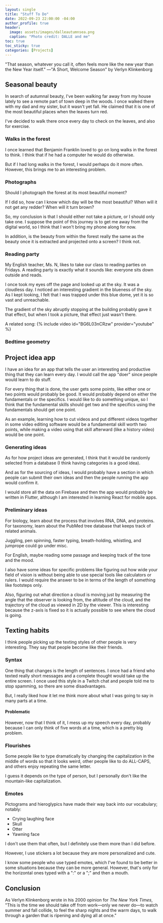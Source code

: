 ```yaml
---
layout: single
title: "Stuff To Do"
date: 2022-09-23 22:00:00 -04:00
author_profile: true
header: 
  image: assets/images/dalleautumnsea.png
  caption: "Photo credit: DALLE and me"
toc: true
toc_sticky: true
categories: [Projects]
---
```


"That season, whatever you call it, often feels more like the new year than the New Year itself." —"A Short, Welcome Season" by Verlyn Klinkenborg

## Seasonal beauty
In search of autumnal beauty, I've been walking far away from my house lately to see a remote part of town deep in the woods. I once walked there with my dad and my sister, but it wasn't yet fall. He claimed that it is one of the most beautiful places when the leaves turn red. 

I've decided to walk there once every day to check on the leaves, and also for exercise. 

### Walks in the forest
I once learned that Benjamin Franklin loved to go on long walks in the forest to think. I think that if he had a computer he would do otherwise. 

But if I had long walks in the forest, I would perhaps do it more often. However, this brings me to an interesting problem.

### Photographs
Should I photograph the forest at its most beautiful moment?

If I did so, how can I know which day will be the most beautiful? When will it not get any redder? When will it turn brown?

So, my conclusion is that I should either not take a picture, or I should only take one. I suppose the point of this journey is to get me away from the digital world, so I think that I won't bring my phone along for now. 

In addition, is the beauty from within the forest really the same as the beauty once it is extracted and projected onto a screen? I think not.

### Reading party
My English teacher, Ms. N, likes to take our class to reading parties on Fridays. A reading party is exactly what it sounds like: everyone sits down outside and reads. 

I once took my eyes off the page and looked up at the sky. It was a cloudless day. I noticed an interesting gradient in the blueness of the sky. As I kept looking, I felt that I was trapped under this blue dome, yet it is so vast and unreachable. 

The gradient of the sky abruptly stopping at the building probably gave it that effect, but when I took a picture, that effect just wasn't there. 

A related song:
{% include video id="BG6L03nCRzw" provider="youtube" %}

### Bedtime geometry

## Project idea app
I have an idea for an app that tells the user an interesting and productive thing that they can learn every day. I would call the app "doer" since people would learn to do stuff. 

For every thing that is done, the user gets some points, like either one or two points would probably be good. It would probably depend on either the fundamentals or the specifics. I would like to do something unique, so I think that the fundamental skills should get two and the specifics using the fundamentals should get one point.

As an example, learning how to cut videos and put different videos together in some video editing software would be a fundamental skill worth two points, while making a video using that skill afterward (like a history video) would be one point. 

### Generating ideas
As for how project ideas are generated, I think that it would be randomly selected from a database (I think having categories is a good idea).

And as for the sourcing of ideas, I would probably have a section in which people can submit their own ideas and then the people running the app would confirm it. 

I would store all the data on Firebase and then the app would probably be written in Flutter, although I am interested in learning React for mobile apps. 

### Preliminary ideas
For biology, learn about the process that involves RNA, DNA, and proteins. For taxonomy, learn about the PubMed tree database that keeps track of related animals. 

Juggling, pen spinning, faster typing, breath-holding, whistling, and jumprope could go under misc. 

For English, maybe reading some passage and keeping track of the tone and the mood.  

I also have some ideas for specific problems like figuring out how wide your field of vision is without being able to use special tools like calculators or rulers. I would require the answer to be in terms of the length of something like footsteps only. 

Also, figuring out what direction a cloud is moving just by measuring the angle that the observer is looking from, the altitude of the cloud, and the trajectory of the cloud as viewed in 2D by the viewer. This is interesting because the z-axis is fixed so it is actually possible to see where the cloud is going. 

## Texting habits
I think people picking up the texting styles of other people is very interesting. They say that people become like their friends. 

### Syntax
One thing that changes is the length of sentences. I once had a friend who texted really short messages and a complete thought would take up the entire screen. I once used this style in a Twitch chat and people told me to stop spamming, so there are some disadvantages.

But, I really liked how it let me think more about what I was going to say in many parts at a time. 

#### Problematic
However, now that I think of it, I mess up my speech every day, probably because I can only think of five words at a time, which is a pretty big problem. 

### Flourishes
Some people like to type dramatically by changing the capitalization in the middle of words so that it looks weird, other people like to do ALL-CAPS, and others enjoy repeating the same letter. 

I guess it depends on the type of person, but I personally don't like the mountain-like capitalization. 

### Emotes
Pictograms and hieroglypics have made their way back into our vocabulary; notably: 
- Crying laughing face
- Skull
- Otter
- Yawning face

I don't use them that often, but I definitely use them more than I did before. 

However, I use stickers a lot because they are more personalized and cute. 

I know some people who use typed emotes, which I've found to be better in some situations because they can be more general. However, that's only for the horizontal ones typed with a ":" or a ";" and then a mouth. 

## Conclusion
As Verlyn Klinkenborg wrote in his 2000 opinion for *The New York Times*, "This is the time we should take off from work—only we never do—to watch summer and fall collide, to feel the sharp nights and the warm days, to walk through a garden that is ripening and dying all at once."